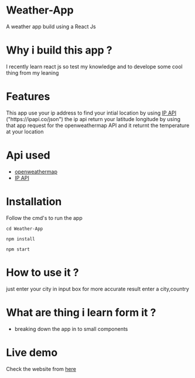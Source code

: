 # Weather-App
A weather app build using  a React Js 

# Why i build this app ?
  <p> I recently learn react js so test my knowledge and to develope some cool thing from my leaning </p>

# Features 
   <p>This app use your ip address to find your intial location by using <a href="https://ipapi.co/json">IP API</a> ("https://ipapi.co/json")
the ip api return your latitude longitude by using that app request for the openweathermap API and it returnt the temperature at your location  
  </p>
  
# Api used 
<ul>
  <li> <a href="https://api.openweathermap.org/data/2.5/weather/"> openweathermap </a></li>
  <li> <a href="https://ipapi.co/json">IP API</a> </li>
 </ul>
    
# Installation 
 <p> Follow the cmd's to run the app </p>
<prev>

    cd Weather-App
</prev>
<prev>
    
    npm install 
</prev>
<prev>
    
    npm start 
</prev>

# How to use  it ?
   <p> just enter your city in input box for more accurate result enter a city,country </p>
   
# What are thing i learn form it ?
  <ul>
  <li> breaking down the app in to small components </li>
 </ul>
 
 # Live demo 
   <p>Check the website from <a href="https://weather-khaki-psi.vercel.app/"> here </a> </p>
    
